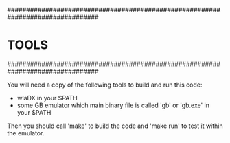 ################################################################################
# TOOLS                                                                        #
################################################################################

You will need a copy of the following tools to build and run this code:

+ wlaDX in your $PATH
+ some GB emulator which main binary file is called 'gb' or 'gb.exe' in your 
  $PATH
  
Then you should call 'make' to build the code and 'make run' to test it within
the emulator.
